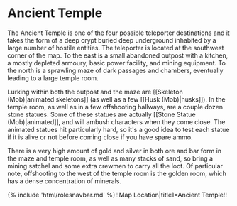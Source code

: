 # Ancient Temple
The Ancient Temple is one of the four possible teleporter destinations and it takes the form of a deep crypt buried deep underground inhabited by a large number of hostile entities. The teleporter is located at the southwest corner of the map. To the east is a small abandoned outpost with a kitchen, a mostly depleted armoury, basic power facility, and mining equipment. To the north is a sprawling maze of dark passages and chambers, eventually leading to a large temple room. 

Lurking within both the outpost and the maze are [[Skeleton (Mob)|animated skeletons]] (as well as a few [[Husk (Mob)|husks]]). In the temple room, as well as in a few offshooting hallways, are a couple dozen stone statues. Some of these statues are actually [[Stone Statue (Mob)|animated]], and will ambush characters when they come close. The animated statues hit particularly hard, so it's a good idea to test each statue if it is alive or not before coming close if you have spare ammo.

There is a very high amount of gold and silver in both ore and bar form in the maze and temple room, as well as many stacks of sand, so bring a mining satchel and some extra crewmen to carry all the loot. Of particular note, offshooting to the west of the temple room is the golden room, which has a dense concentration of minerals.

{% include 'html/rolesnavbar.md' %}!!Map Location|title1=Ancient Temple!!